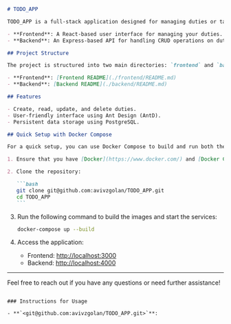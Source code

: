 ````markdown
# TODO_APP

TODO_APP is a full-stack application designed for managing duties or tasks. The application consists of two main services:

- **Frontend**: A React-based user interface for managing your duties.
- **Backend**: An Express-based API for handling CRUD operations on duties, backed by a PostgreSQL database.

## Project Structure

The project is structured into two main directories: `frontend` and `backend`. Each service has its own readme file with detailed information about setup, configuration, and usage.

- **Frontend**: [Frontend README](./frontend/README.md)
- **Backend**: [Backend README](./backend/README.md)

## Features

- Create, read, update, and delete duties.
- User-friendly interface using Ant Design (AntD).
- Persistent data storage using PostgreSQL.

## Quick Setup with Docker Compose

For a quick setup, you can use Docker Compose to build and run both the frontend and backend services along with the PostgreSQL database. Here’s how:

1. Ensure that you have [Docker](https://www.docker.com/) and [Docker Compose](https://docs.docker.com/compose/) installed on your machine.

2. Clone the repository:

   ```bash
   git clone git@github.com:avivzgolan/TODO_APP.git
   cd TODO_APP
   ```
````

3. Run the following command to build the images and start the services:

   ```bash
   docker-compose up --build
   ```

4. Access the application:
   - Frontend: [http://localhost:3000](http://localhost:3000)
   - Backend: [http://localhost:4000](http://localhost:4000)

---

Feel free to reach out if you have any questions or need further assistance!

```

### Instructions for Usage

- **`<git@github.com:avivzgolan/TODO_APP.git>`**:

```

